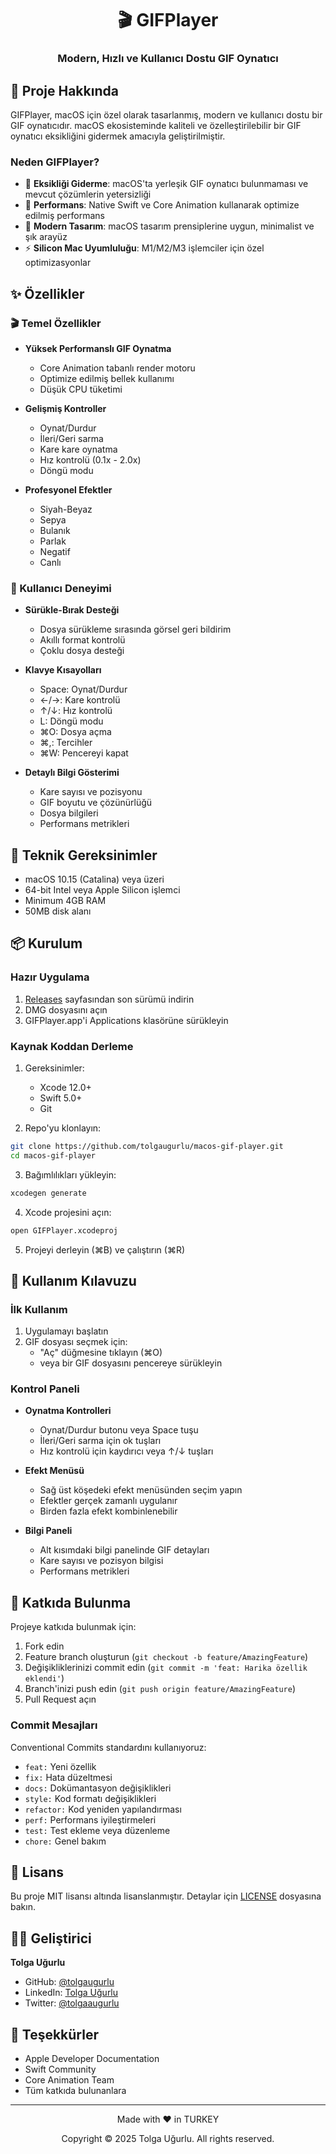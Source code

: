 

<div align="center">
  <h1>🎬 GIFPlayer</h1>
  <h3>Modern, Hızlı ve Kullanıcı Dostu GIF Oynatıcı</h3>
</div>

## 📖 Proje Hakkında

GIFPlayer, macOS için özel olarak tasarlanmış, modern ve kullanıcı dostu bir GIF oynatıcıdır. macOS ekosisteminde kaliteli ve özelleştirilebilir bir GIF oynatıcı eksikliğini gidermek amacıyla geliştirilmiştir.

### Neden GIFPlayer?

- 🎯 **Eksikliği Giderme**: macOS'ta yerleşik GIF oynatıcı bulunmaması ve mevcut çözümlerin yetersizliği
- 🚀 **Performans**: Native Swift ve Core Animation kullanarak optimize edilmiş performans
- 🎨 **Modern Tasarım**: macOS tasarım prensiplerine uygun, minimalist ve şık arayüz
- ⚡️ **Silicon Mac Uyumluluğu**: M1/M2/M3 işlemciler için özel optimizasyonlar

## ✨ Özellikler

### 🎬 Temel Özellikler
- **Yüksek Performanslı GIF Oynatma**
  - Core Animation tabanlı render motoru
  - Optimize edilmiş bellek kullanımı
  - Düşük CPU tüketimi

- **Gelişmiş Kontroller**
  - Oynat/Durdur
  - İleri/Geri sarma
  - Kare kare oynatma
  - Hız kontrolü (0.1x - 2.0x)
  - Döngü modu

- **Profesyonel Efektler**
  - Siyah-Beyaz
  - Sepya
  - Bulanık
  - Parlak
  - Negatif
  - Canlı

### 🎯 Kullanıcı Deneyimi
- **Sürükle-Bırak Desteği**
  - Dosya sürükleme sırasında görsel geri bildirim
  - Akıllı format kontrolü
  - Çoklu dosya desteği

- **Klavye Kısayolları**
  - Space: Oynat/Durdur
  - ←/→: Kare kontrolü
  - ↑/↓: Hız kontrolü
  - L: Döngü modu
  - ⌘O: Dosya açma
  - ⌘,: Tercihler
  - ⌘W: Pencereyi kapat

- **Detaylı Bilgi Gösterimi**
  - Kare sayısı ve pozisyonu
  - GIF boyutu ve çözünürlüğü
  - Dosya bilgileri
  - Performans metrikleri

## 🔧 Teknik Gereksinimler

- macOS 10.15 (Catalina) veya üzeri
- 64-bit Intel veya Apple Silicon işlemci
- Minimum 4GB RAM
- 50MB disk alanı

## 📦 Kurulum

### Hazır Uygulama
1. [Releases](https://github.com/tolgaugurlu/macos-gif-player/releases) sayfasından son sürümü indirin
2. DMG dosyasını açın
3. GIFPlayer.app'i Applications klasörüne sürükleyin

### Kaynak Koddan Derleme
1. Gereksinimler:
   - Xcode 12.0+
   - Swift 5.0+
   - Git

2. Repo'yu klonlayın:
```bash
git clone https://github.com/tolgaugurlu/macos-gif-player.git
cd macos-gif-player
```

3. Bağımlılıkları yükleyin:
```bash
xcodegen generate
```

4. Xcode projesini açın:
```bash
open GIFPlayer.xcodeproj
```

5. Projeyi derleyin (⌘B) ve çalıştırın (⌘R)

## 🎯 Kullanım Kılavuzu

### İlk Kullanım
1. Uygulamayı başlatın
2. GIF dosyası seçmek için:
   - "Aç" düğmesine tıklayın (⌘O)
   - veya bir GIF dosyasını pencereye sürükleyin

### Kontrol Paneli
- **Oynatma Kontrolleri**
  - Oynat/Durdur butonu veya Space tuşu
  - İleri/Geri sarma için ok tuşları
  - Hız kontrolü için kaydırıcı veya ↑/↓ tuşları

- **Efekt Menüsü**
  - Sağ üst köşedeki efekt menüsünden seçim yapın
  - Efektler gerçek zamanlı uygulanır
  - Birden fazla efekt kombinlenebilir

- **Bilgi Paneli**
  - Alt kısımdaki bilgi panelinde GIF detayları
  - Kare sayısı ve pozisyon bilgisi
  - Performans metrikleri

## 🤝 Katkıda Bulunma

Projeye katkıda bulunmak için:

1. Fork edin
2. Feature branch oluşturun (`git checkout -b feature/AmazingFeature`)
3. Değişikliklerinizi commit edin (`git commit -m 'feat: Harika özellik eklendi'`)
4. Branch'inizi push edin (`git push origin feature/AmazingFeature`)
5. Pull Request açın

### Commit Mesajları
Conventional Commits standardını kullanıyoruz:
- `feat:` Yeni özellik
- `fix:` Hata düzeltmesi
- `docs:` Dokümantasyon değişiklikleri
- `style:` Kod formatı değişiklikleri
- `refactor:` Kod yeniden yapılandırması
- `perf:` Performans iyileştirmeleri
- `test:` Test ekleme veya düzenleme
- `chore:` Genel bakım

## 📝 Lisans

Bu proje MIT lisansı altında lisanslanmıştır. Detaylar için [LICENSE](LICENSE) dosyasına bakın.

## 👨‍💻 Geliştirici

**Tolga Uğurlu**
- GitHub: [@tolgaugurlu](https://github.com/tolgaugurlu)
- LinkedIn: [Tolga Uğurlu](https://linkedin.com/in/tolgaugurlu)
- Twitter: [@tolgaaugurlu](https://twitter.com/tolgaaugurlu)

## 🙏 Teşekkürler

- Apple Developer Documentation
- Swift Community
- Core Animation Team
- Tüm katkıda bulunanlara

---

<div align="center">
  <p>Made with ❤️ in TURKEY</p>
  <p>Copyright © 2025 Tolga Uğurlu. All rights reserved.</p>
</div> 